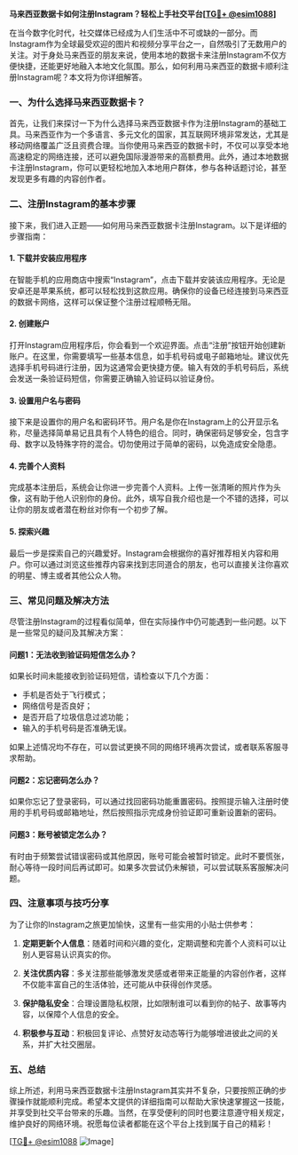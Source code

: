 **马来西亚数据卡如何注册Instagram？轻松上手社交平台[[TG💪+ @esim1088](https://t.me/s/esim1088)]**

在当今数字化时代，社交媒体已经成为人们生活中不可或缺的一部分。而Instagram作为全球最受欢迎的图片和视频分享平台之一，自然吸引了无数用户的关注。对于身处马来西亚的朋友来说，使用本地的数据卡来注册Instagram不仅方便快捷，还能更好地融入本地文化氛围。那么，如何利用马来西亚的数据卡顺利注册Instagram呢？本文将为你详细解答。

### 一、为什么选择马来西亚数据卡？

首先，让我们来探讨一下为什么选择马来西亚数据卡作为注册Instagram的基础工具。马来西亚作为一个多语言、多元文化的国家，其互联网环境非常发达，尤其是移动网络覆盖广泛且资费合理。当你使用马来西亚的数据卡时，不仅可以享受本地高速稳定的网络连接，还可以避免国际漫游带来的高额费用。此外，通过本地数据卡注册Instagram，你可以更轻松地加入本地用户群体，参与各种话题讨论，甚至发现更多有趣的内容创作者。

### 二、注册Instagram的基本步骤

接下来，我们进入正题——如何用马来西亚数据卡注册Instagram。以下是详细的步骤指南：

#### 1. 下载并安装应用程序
在智能手机的应用商店中搜索“Instagram”，点击下载并安装该应用程序。无论是安卓还是苹果系统，都可以轻松找到这款应用。确保你的设备已经连接到马来西亚的数据卡网络，这样可以保证整个注册过程顺畅无阻。

#### 2. 创建账户
打开Instagram应用程序后，你会看到一个欢迎界面。点击“注册”按钮开始创建新账户。在这里，你需要填写一些基本信息，如手机号码或电子邮箱地址。建议优先选择手机号码进行注册，因为这通常会更快捷方便。输入有效的手机号码后，系统会发送一条验证码短信，你需要正确输入验证码以验证身份。

#### 3. 设置用户名与密码
接下来是设置你的用户名和密码环节。用户名是你在Instagram上的公开显示名称，尽量选择简单易记且具有个人特色的组合。同时，确保密码足够安全，包含字母、数字以及特殊字符的混合。切勿使用过于简单的密码，以免造成安全隐患。

#### 4. 完善个人资料
完成基本注册后，系统会让你进一步完善个人资料。上传一张清晰的照片作为头像，这有助于他人识别你的身份。此外，填写自我介绍也是一个不错的选择，可以让你的朋友或者潜在粉丝对你有一个初步了解。

#### 5. 探索兴趣
最后一步是探索自己的兴趣爱好。Instagram会根据你的喜好推荐相关内容和用户。你可以通过浏览这些推荐内容来找到志同道合的朋友，也可以直接关注你喜欢的明星、博主或者其他公众人物。

### 三、常见问题及解决方法

尽管注册Instagram的过程看似简单，但在实际操作中仍可能遇到一些问题。以下是一些常见的疑问及其解决方案：

#### 问题1：无法收到验证码短信怎么办？
如果长时间未能接收到验证码短信，请检查以下几个方面：
- 手机是否处于飞行模式；
- 网络信号是否良好；
- 是否开启了垃圾信息过滤功能；
- 输入的手机号码是否准确无误。

如果上述情况均不存在，可以尝试更换不同的网络环境再次尝试，或者联系客服寻求帮助。

#### 问题2：忘记密码怎么办？
如果你忘记了登录密码，可以通过找回密码功能重置密码。按照提示输入注册时使用的手机号码或邮箱地址，然后按照指示完成身份验证即可重新设置新的密码。

#### 问题3：账号被锁定怎么办？
有时由于频繁尝试错误密码或其他原因，账号可能会被暂时锁定。此时不要慌张，耐心等待一段时间后再试即可。如果多次尝试仍未解锁，可以尝试联系客服解决问题。

### 四、注意事项与技巧分享

为了让你的Instagram之旅更加愉快，这里有一些实用的小贴士供参考：

1. **定期更新个人信息**：随着时间和兴趣的变化，定期调整和完善个人资料可以让别人更容易认识真实的你。
   
2. **关注优质内容**：多关注那些能够激发灵感或者带来正能量的内容创作者，这样不仅能丰富自己的生活体验，还可能从中获得创作灵感。

3. **保护隐私安全**：合理设置隐私权限，比如限制谁可以看到你的帖子、故事等内容，以保障个人信息的安全。

4. **积极参与互动**：积极回复评论、点赞好友动态等行为能够增进彼此之间的关系，并扩大社交圈层。

### 五、总结

综上所述，利用马来西亚数据卡注册Instagram其实并不复杂，只要按照正确的步骤操作就能顺利完成。希望本文提供的详细指南可以帮助大家快速掌握这一技能，并享受到社交平台带来的乐趣。当然，在享受便利的同时也要注意遵守相关规定，维护良好的网络环境。祝愿每位读者都能在这个平台上找到属于自己的精彩！

[[TG💪+ @esim1088](https://t.me/s/esim1088) ![Image](https://i.postimg.cc/4NQfJmqS/Snipaste-2025-05-13-00-14-12.png)]